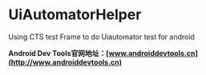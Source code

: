 # UiAutomatorHelper
Using CTS test Frame to do Uiautomator test for android

**Android Dev Tools官网地址：[www.androiddevtools.cn](http://www.androiddevtools.cn)**

